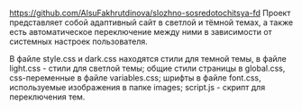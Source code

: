 https://github.com/AlsuFakhrutdinova/slozhno-sosredotochitsya-fd
Проект представляет собой адаптивный сайт в светлой и тёмной темах, а также есть автоматическое переключение между ними в зависимости от системных настроек пользователя.

В файле style.css и dark.css находятся стили для темной темы, в файле light.css - стили для светлой темы; 
общие стили страницы в global.css, css-переменные в файле variables.css; 
шрифты в файле font.css, используемые изображения в папке images; 
script.js - скрипт для переключения тем.
